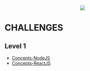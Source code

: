 <h1 align="center">
   <img  src="https://github.com/gibifyOfficial/GoStack-Bootcamp-Challenges/blob/master/assets/gostack%20bootcamp.png" />
 </h1></n>

# CHALLENGES

## Level 1
* [Concepts-NodeJS](https://github.com/gibifyOfficial/Back-end-NodeJS)
* [Concepts-ReactJS](https://github.com/gibifyOfficial/Front-end-ReactJS)


